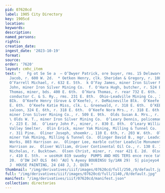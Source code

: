 ```yaml
---
pid: 07620cd
label: 1905 City Directory
key: 1905cd
location: 
keywords: 
description: 
named_persons: 
rights: 
creation_date: 
ingest_date: '2023-10-19'
format: 
source: 
order: '7620'
layout: cmhc_item
text: "   Fg ot Se Se a  — O’Dwyer Patrick, ore buyer, rms. 15 Delaware Blk. - Oeschger
  Jacob, r. 600 W. 2d.  * Oetken Henry, clk. Sheridan & Gregory, r. 108 E. 4th. f
  O’Farrell Michael, r. 632 E. 5th.  k O’Fay James, miner Iron Silver Mining Co.  O’Fay
  John, miner Iron Silver Mining Co.  f. O'Hara Hugh, butcher, r. 524 E. 6th.  O’Hara
  Thomas, miner, bds. 400 E. 6th.  O’Hara Thomas, r. rear 732 E. 6th.  O’Hearn Richard,
  conductor C. & S. Ry., rms. 231 E. 8th.  Ohio-Leadville Mining Co., 31 Delaware
  BIk.  O’Keefe Henry (Grove & O’Keefe), r. DeMaineville Blk.  O’Keefe John, r. 318
  E. 6th.  O’Keefe Katie Miss, clk. L. Greenwald, r. 318 E. 6th.  O’KEEFE MICHAEL,
  saloon, 324 E. 6th, r. 318 E. 6th.  O’Keefe Nora Mrs., r. 318 E. 6th.  Olds James,
  miner Iron Silver Mining Co., r. 509 E. 9th.  Olds Susan A. Mrs., r. 812 E. 5th.
  \ Olds W. T., miner Iron Silver Mining Co.  O’Leary Dennis, policeman, Court, House,
  r. 223 E. 3d.  O’Leary John P., miner, r. 830 E. 8th.  O’Leary William, wks. Arkansas
  Valley Smelter.  Olin Erick, miner Yak Mining, Milling & Tunnel Co.  Oliner Herman,
  r. 311 Pine.  Oliner Joseph, shoemkr., 110 E. 6th, r. 203 W. 6th.  Oling Charles,
  miner Yak Mining, Milling & Tunnel Co.  Olinger David B., mgr. Leadville Monument
  Works, 803 Harrison av.  Olinger Lee, marble cutter Leadvile Monument Works, 803
  Harrison av.  Oliver William, driver Continental Oil Co., r. 130 E. 13th. :  Olovich
  Nicholas, r. Bucktown.  Olsen Christ, miner, r. rear 421 E. 2d.  Olson Alice Mrs.,
  r. 410 E. 5th.  = uosHsH 819 swueby  PUMPS AND HOS TERS ence rece tater aves enone
  20.  O’DW 247 OLS  04) ‘AU] % Ayeoy BOUBINSU Sy/1AN 29)  S| piojeyo4 'suyxiueol
  J  HOUSE PAINTING, 24 £48 J, J. QUIN "
thumbnail: "/img/derivatives/iiif/images/07620cd/full/250,/0/default.jpg"
full: "/img/derivatives/iiif/images/07620cd/full/1140,/0/default.jpg"
manifest: "/img/derivatives/iiif/07620cd/manifest.json"
collection: directories
---
```

